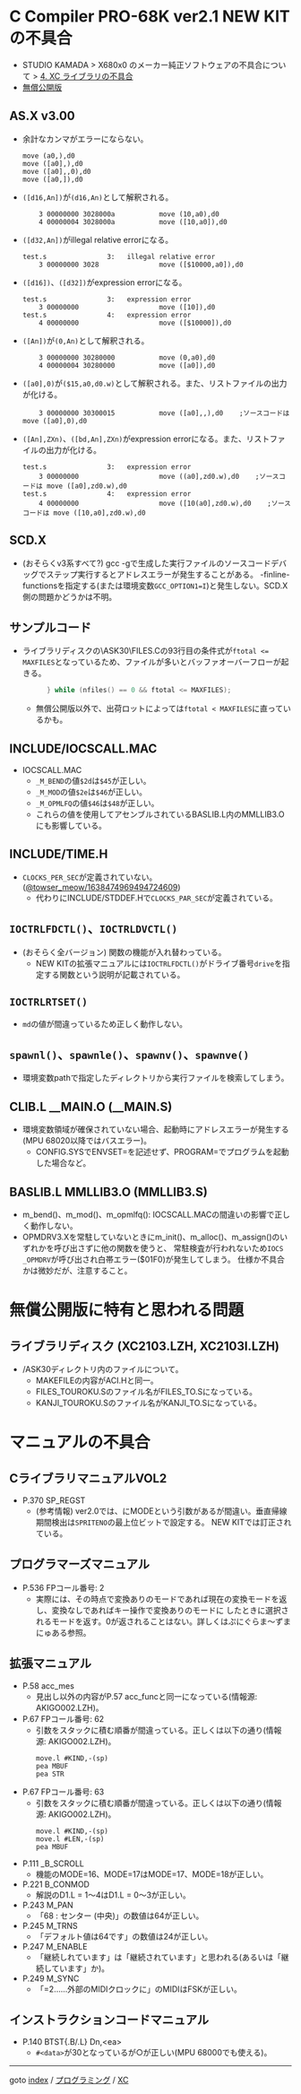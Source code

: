 # C Compiler PRO-68K ver2.1 NEW KITの不具合

* STUDIO KAMADA &gt; X680x0 のメーカー純正ソフトウェアの不具合について &gt; [4. XC ライブラリの不具合](https://stdkmd.net/bugsx68k/#xclib)
* [無償公開版](http://retropc.net/x68000/software/sharp/xc21/)

## AS.X v3.00
* 余計なカンマがエラーにならない。
  ```
  move (a0,),d0
  move ([a0],),d0
  move ([a0],,0),d0
  move ([a0,]),d0
  ```
* `([d16,An])`が`(d16,An)`として解釈される。
  ```
      3 00000000 3028000a           move (10,a0),d0
      4 00000004 3028000a           move ([10,a0]),d0
  ```
* `([d32,An])`がillegal relative errorになる。
  ```
  test.s               3:   illegal relative error
      3 00000000 3028               move ([$10000,a0]),d0
  ```
* `([d16])`、`([d32])`がexpression errorになる。
  ```
  test.s               3:   expression error
      3 00000000                    move ([10]),d0
  test.s               4:   expression error
      4 00000000                    move ([$10000]),d0
  ```
* `([An])`が`(0,An)`として解釈される。
  ```
      3 00000000 30280000           move (0,a0),d0
      4 00000004 30280000           move ([a0]),d0
  ```
* `([a0],0)`が`($15,a0,d0.w)`として解釈される。また、リストファイルの出力が化ける。  
  ```
      3 00000000 30300015           move ([a0],,),d0    ;ソースコードは move ([a0],0),d0
  ```
* `([An],ZXn)`、`([bd,An],ZXn)`がexpression errorになる。また、リストファイルの出力が化ける。  
  ```
  test.s               3:   expression error
      3 00000000                    move ((a0],zd0.w),d0    ;ソースコードは move ([a0],zd0.w),d0
  test.s               4:   expression error
      4 00000000                    move ([10(a0],zd0.w),d0    ;ソースコードは move ([10,a0],zd0.w),d0
  ```

## SCD.X
* (おそらくv3系すべて?) gcc -gで生成した実行ファイルのソースコードデバッグでステップ実行するとアドレスエラーが発生することがある。
  -finline-functionsを指定する(または環境変数`GCC_OPTION1=I`)と発生しない。SCD.X側の問題かどうかは不明。

## サンプルコード
* ライブラリディスクの\ASK30\FILES.Cの93行目の条件式が`ftotal <= MAXFILES`となっているため、ファイルが多いとバッファオーバーフローが起きる。
  ```c
  		} while (nfiles() == 0 && ftotal <= MAXFILES);
  ```
  * 無償公開版以外で、出荷ロットによっては`ftotal < MAXFILES`に直っているかも。

## INCLUDE/IOCSCALL.MAC
* IOCSCALL.MAC
  * `_M_BEND`の値`$2d`は`$45`が正しい。
  * `_M_MOD`の値`$2e`は`$46`が正しい。
  * `_M_OPMLFQ`の値`$46`は`$48`が正しい。
  * これらの値を使用してアセンブルされているBASLIB.L内のMMLLIB3.Oにも影響している。

## INCLUDE/TIME.H
* `CLOCKS_PER_SEC`が定義されていない。
  ([@towser_meow/1638474969494724609](https://x.com/towser_meow/status/1638474969494724609))
  * 代わりにINCLUDE/STDDEF.Hで`CLOCKS_PAR_SEC`が定義されている。

## `IOCTRLFDCTL()`、`IOCTRLDVCTL()`
* (おそらく全バージョン) 関数の機能が入れ替わっている。  
  * NEW KITの拡張マニュアルには`IOCTRLFDCTL()`がドライブ番号`drive`を指定する関数という説明が記載されている。

## `IOCTRLRTSET()`
* `md`の値が間違っているため正しく動作しない。

## `spawnl()`、`spawnle()`、`spawnv()`、`spawnve()`
* 環境変数pathで指定したディレクトリから実行ファイルを検索してしまう。

## CLIB.L __MAIN.O (__MAIN.S)
* 環境変数領域が確保されていない場合、起動時にアドレスエラーが発生する(MPU 68020以降ではバスエラー)。
  * CONFIG.SYSでENVSET=を記述せず、PROGRAM=でプログラムを起動した場合など。

## BASLIB.L MMLLIB3.O (MMLLIB3.S)
* m_bend()、m_mod()、m_opmlfq(): IOCSCALL.MACの間違いの影響で正しく動作しない。
* OPMDRV3.Xを常駐していないときにm_init()、m_alloc()、m_assign()のいずれかを呼び出さずに他の関数を使うと、
  常駐検査が行われないため`IOCS _OPMDRV`が呼び出され白帯エラー($01F0)が発生してしまう。
  仕様か不具合かは微妙だが、注意すること。


# 無償公開版に特有と思われる問題

## ライブラリディスク (XC2103.LZH, XC2103I.LZH)
* /ASK30ディレクトリ内のファイルについて。
  * MAKEFILEの内容がACI.Hと同一。
  * FILES_TOUROKU.Sのファイル名がFILES_TO.Sになっている。
  * KANJI_TOUROKU.Sのファイル名がKANJI_TO.Sになっている。


# マニュアルの不具合

## CライブラリマニュアルVOL2
* P.370 SP_REGST
  * (参考情報) ver2.0では、にMODEという引数があるが間違い。垂直帰線期間検出は`SPRITENO`の最上位ビットで設定する。
    NEW KITでは訂正されている。

## プログラマーズマニュアル
* P.536 FPコール番号: 2
  * 実際には、その時点で変換ありのモードであれば現在の変換モードを返し、変換なしであればキー操作で変換ありのモードに
    したときに選択されるモードを返す。0が返されることはない。詳しくはぷにぐらま～ずまにゅある参照。

## 拡張マニュアル
* P.58 acc_mes
  * 見出し以外の内容がP.57 acc_funcと同一になっている(情報源: AKIGO002.LZH)。
* P.67 FPコール番号: 62
  * 引数をスタックに積む順番が間違っている。正しくは以下の通り(情報源: AKIGO002.LZH)。
    ```
    move.l #KIND,-(sp)
    pea MBUF
    pea STR
    ```
* P.67 FPコール番号: 63
  * 引数をスタックに積む順番が間違っている。正しくは以下の通り(情報源: AKIGO002.LZH)。
    ```
    move.l #KIND,-(sp)
    move.l #LEN,-(sp)
    pea MBUF
    ```
* P.111 _B_SCROLL
  * 機能のMODE=16、MODE=17はMODE=17、MODE=18が正しい。
* P.221 B_CONMOD
  * 解説のD1.L = 1～4はD1.L = 0～3が正しい。
* P.243 M_PAN
  * 「68 : センター (中央)」の数値は64が正しい。
* P.245 M_TRNS
  * 「デフォルト値は64です」の数値は24が正しい。
* P.247 M_ENABLE
  * 「継続しれています」は「継続されています」と思われる(あるいは「継続しています」か)。
* P.249 M_SYNC
  * 「=2……外部のMIDIクロックに」のMIDIはFSKが正しい。


## インストラクションコードマニュアル
* P.140 BTST\{.B/.L\} Dn,&lt;ea&gt;
  * `#<data>`が30となっているが○が正しい(MPU 68000でも使える)。


----
goto [index](../../README.md) / [プログラミング](../README.md) / [XC](README.md)
